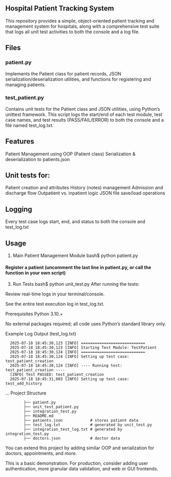 ## Hospital Patient Tracking System
This repository provides a simple, object-oriented patient tracking and management system for hospitals, along with a comprehensive test suite that logs all unit test activities to both the console and a log file.

## Files
### patient.py
Implements the Patient class for patient records, JSON serialization/deserialization utilities, and functions for registering and managing patients.

### test_patient.py
Contains unit tests for the Patient class and JSON utilities, using Python’s unittest framework.
This script logs the start/end of each test module, test case names, and test results (PASS/FAIL/ERROR) to both the console and a file named test_log.txt.

## Features
Patient Management using OOP (Patient class)
Serialization & deserialization to patients.json

## Unit tests for:
Patient creation and attributes
History (notes) management
Admission and discharge flow
Outpatient vs. inpatient logic
JSON file save/load operations

## Logging
Every test case logs start, end, and status to both the console and test_log.txt

## Usage
1. Main Patient Management Module
bash$ python patient.py
#### Register a patient (uncomment the last line in patient.py, or call the function in your own script)

3. Run Tests
bash$ python unit_test.py
After running the tests:

Review real-time logs in your terminal/console.

See the entire test execution log in test_log.txt.

Prerequisites
Python 3.10.+

No external packages required; all code uses Python’s standard library only.

Example Log Output (test_log.txt)

      2025-07-18 18:45:30,123 [INFO] ============================
      2025-07-18 18:45:30,123 [INFO] Starting Test Module: TestPatient
      2025-07-18 18:45:30,124 [INFO] ============================
      2025-07-18 18:45:30,124 [INFO] Setting up test case: test_patient_creation
      2025-07-18 18:45:30,124 [INFO] ---- Running test: test_patient_creation ----
      [INFO] Test PASSED: test_patient_creation
      2025-07-18 18:45:31,003 [INFO] Setting up test case: test_add_history
...
Project Structure

      
            ├── patient.py
            ├── unit_test_patient.py
            ├── integration_test.py   
            ├── README.md
            ├── patients.json            # stores patient data
            ├── test_log.txt             # generated by unit_test.py
            ├── integration_test_log.txt # generated by integration_test.py
            ├── doctors.json             # doctor data
           
          
You can extend this project by adding similar OOP and serialization for doctors, appointments, and more.

This is a basic demonstration. For production, consider adding user authentication, more granular data validation, and web or GUI frontends.

